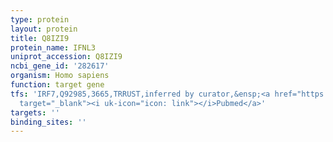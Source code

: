 ```yaml
---
type: protein
layout: protein
title: Q8IZI9
protein_name: IFNL3
uniprot_accession: Q8IZI9
ncbi_gene_id: '282617'
organism: Homo sapiens
function: target gene
tfs: 'IRF7,Q92985,3665,TRRUST,inferred by curator,&ensp;<a href="https://www.ncbi.nlm.nih.gov/pubmed/?term=17785777%5Buid%5D"
  target="_blank"><i uk-icon="icon: link"></i>Pubmed</a>'
targets: ''
binding_sites: ''
---
```

